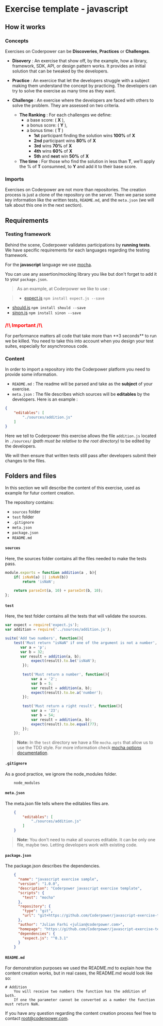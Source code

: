 Exercise template - javascript
====================================
## How it works
### Concepts
Exercises on Coderpower can be **Discoveries**, **Practices** or **Challenges**.

- **Disovery** : An exercise that show off, by the example, how a library, framework, SDK, API, or design pattern works. It provides an initial solution that can be tweaked by the developers.


- **Practice** : An exercice that let the developers struggle with a subject making them understand the concept by practicing. The developers can try to solve the exercise as many time as they want.

- **Challenge** : An exercise where the developers are faced with others to solve the problem. They are assessed on two criteria.
    - **The Ranking** : For each challenges we define:
        - a base score: ( **X** ), 
        - a bonus score: ( **Y** ),
        - a bonus time: ( **T** ) 
            - **1st** participant finding the solution wins **100%** of **X** 
            - **2nd** participant wins **80%** of **X**
            - **3rd** wins **70%** of **X**
            - **4th** wins **60%** of **X**
            - **5th** and **next** win **50%** of **X**
    - **The time** : For those who find the solution in less than **T**, we’ll apply the % of **T** consumned, to **Y** and add it to their base score.

### Imports
Exercises on Coderpower are not more than repositories. The creation process is just a clone of the repository on the server. Then we parse some key information like the written tests, `README.md`, and the `meta.json` (we will talk about this one in the next section).


## **Requirements**
### Testing framework
Behind the scene, Coderpower validates participations by **running tests**. We have specific requirements for each languages regarding the testing framework.  

For the **javascript** language we use [mocha](https://mochajs.org/).

You can use any assertion/mocking library you like but don't forget to add it to your `package.json`.

>As an example, at Coderpower we like to use :

>- [expect.js](https://github.com/Automattic/expect.js) 
`npm install expect.js --save`
- [should.js](https://shouldjs.github.io/) 
 `npm install should --save`
- [sinon.js](http://sinonjs.org/)
`npm install sinon --save`

<h3 style="color: red">/!\ Important /!\ </h3>
For performance matters all code that take more than **3 seconds** to run we be killed. You need to take this into account when you design your test suites, especially for asynchronous code.

### Content
In order to import a repository into the Coderpower platform you need to provide some information.

- `README.md` : The readme will be parsed and take as the **subject** of your exercise.
- `meta.json` : The file describes which sources will be **editables** by the developers. Here is an example : 

```json
{
    "editables": [
        "./sources/addition.js"
    ]
}
```
Here we tell to Coderpower this exercise allows the file `addition.js` located in `./sources/` *(path must be relative to the root directory)* to be edited by the developers.

We will then ensure that written tests still pass after developers submit their changes to the files.



## **Folders and files**
In this section we will describe the content of this exercise, used as example for futur content creation.

The repository contains:

 - `sources` folder 
 - `test` folder 
 - `.gitignore`
 - `meta.json` 
 - `package.json`
 - `README.md`

#### `sources`
Here, the sources folder contains all the files needed to make the tests pass.

```javascript
module.exports = function addition(a , b){
    if( isNaN(a) || isNaN(b))
        return 'isNaN';
        
    return parseInt(a, 10) + parseInt(b, 10);
};
```

#### `test`
Here, the test folder contains all the tests that will validate the sources.

```javascript
var expect = require('expect.js');
var addition = require('../sources/addition.js');

suite('Add two numbers', function(){
    test('Must return "isNaN" if one of the argument is not a number', function(){
       var a = 'p';
       var b = 32;
       var result = addition(a, b);
            expect(result).to.be('isNaN');
        });
        
        test('Must return a number', function(){
            var a = '2';
            var b = 5;
            var result = addition(a, b);
            expect(result).to.be.a('number');
        });
        
        test('Must return a right result', function(){
            var a = '23';
            var b = 54;
            var result = addition(a, b);
            expect(result).to.be.equal(77);
        });
    });
```
> **Note:** In the `test` directory we have a file `mocha.opts` that allow us to use the TDD style. For more information check [mocha options documentation](https://mochajs.org/#mochaopts).

#### `.gitignore`
As a good practice, we ignore the node_modules folder.

```
    node_modules
```
#### `meta.json`
The meta.json file tells where the editables files are.

```json 
    {
        "editables": [
            "./sources/addition.js"
        ]
    }
```
> **Note:** You don't need to make all sources editable. It can be only one file, maybe two. Letting developers work with existing code.

#### `package.json`
The package.json describes the dependencies.

```json
    {
      "name": "javascript exercise sample",
      "version": "1.0.0",
      "description": "Coderpower javascript exercise template",
      "scripts": {
        "test": "mocha"
      },
      "repository": {
        "type": "git",
        "url": "git+https://github.com/Coderpower/javascript-exercise-template.git"
      },
      "author": "Julian Farhi <julian@coderpower.com>",
      "homepage": "https://github.com/Coderpower/javascript-exercise-template.git#readme",
      "dependencies": {
        "expect.js": "^0.3.1"
      }
    }
```

#### `README.md`
For demonstration purposes we used the README.md to explain how the content creation works, but in real cases, the README.md would look like so: 

```
# Addition
	You will receive two numbers the function has the addition of both. 
	If one the parameter cannot be converted as a number the function must return NaN.
```

If you have any question regarding the content creation process feel free to contact root@coderpower.com.




